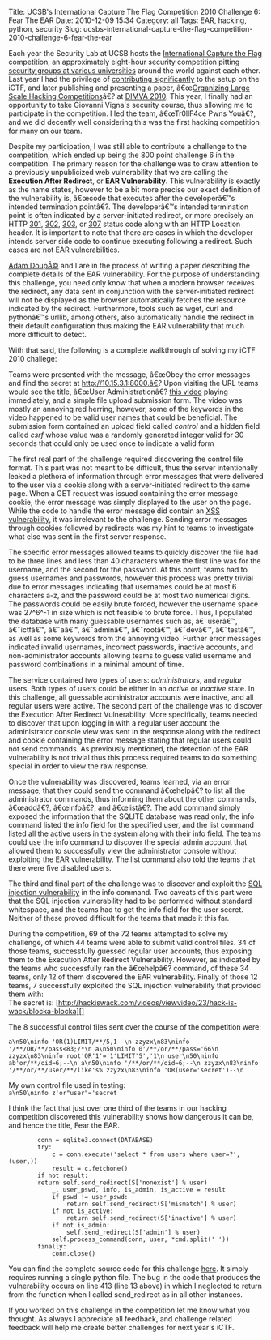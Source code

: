 Title: UCSB's International Capture The Flag Competition 2010 Challenge 6: Fear The EAR
Date: 2010-12-09 15:34
Category: all
Tags: EAR, hacking, python, security
Slug: ucsbs-international-capture-the-flag-competition-2010-challenge-6-fear-the-ear

Each year the Security Lab at UCSB hosts the [International Capture the
Flag][] competition, an approximately eight-hour security competition
pitting [security groups at various universities][] around the world
against each other. Last year I had the privilege of [contributing
significantly][] to the setup on the iCTF, and later publishing and
presenting a paper, â€œ[Organizing Large Scale Hacking
Competitions][]â€? at [DIMVA 2010][]. This year, I finally had an
opportunity to take Giovanni Vigna's security course, thus allowing me
to participate in the competition. I led the team, â€œTr0llF4ce Pwns
Youâ€?, and we did decently well considering this was the first hacking
competition for many on our team.

Despite my participation, I was still able to contribute a challenge to
the competition, which ended up being the 800 point challenge 6 in the
competition. The primary reason for the challenge was to draw attention
to a previously unpublicized web vulnerability that we are calling the
**Execution After Redirect**, or **EAR Vulnerability**. This
vulnerability is exactly as the name states, however to be a bit more
precise our exact definition of the vulnerability is, â€œcode that
executes after the developerâ€™s intended termination pointâ€?. The
developerâ€™s intended termination point is often indicated by a
server-initiated redirect, or more precisely an HTTP [301][], [302][],
[303][], or [307][] status code along with an HTTP Location header. It
is important to note that there are cases in which the developer intends
server side code to continue executing following a redirect. Such cases
are not EAR vulnerabilities.

[Adam DoupÃ©][] and I are in the process of writing a paper describing
the complete details of the EAR vulnerability. For the purpose of
understanding this challenge, you need only know that when a modern
browser receives the redirect, any data sent in conjunction with the
server-initiated redirect will not be displayed as the browser
automatically fetches the resource indicated by the redirect.
Furthermore, tools such as wget, curl and pythonâ€™s urllib, among
others, also automatically handle the redirect in their default
configuration thus making the EAR vulnerability that much more difficult
to detect.

With that said, the following is a complete walkthrough of solving my
iCTF 2010 challege:

Teams were presented with the message, â€œObey the error messages and
find the secret at http://10.15.3.1:8000.â€? Upon visiting the URL teams
would see the title, â€œUser Administrationâ€? [this video][] playing
immediately, and a simple file upload submission form. The video was
mostly an annoying red herring, however, some of the keywords in the
video happened to be valid user names that could be beneficial. The
submission form contained an upload field called *control* and a hidden
field called *csrf* whose value was a randomly generated integer valid
for 30 seconds that could only be used once to indicate a valid form

The first real part of the challenge required discovering the control
file format. This part was not meant to be difficult, thus the server
intentionally leaked a plethora of information through error messages
that were delivered to the user via a cookie along with a
server-initiated redirect to the same page. When a GET request was
issued containing the error message cookie, the error message was simply
displayed to the user on the page. While the code to handle the error
message did contain an [XSS vulnerability][], it was irrelevant to the
challenge. Sending error messages through cookies followed by redirects
was my hint to teams to investigate what else was sent in the first
server response.

The specific error messages allowed teams to quickly discover the file
had to be three lines and less than 40 characters where the first line
was for the username, and the second for the password. At this point,
teams had to guess usernames and passwords, however this process was
pretty trivial due to error messages indicating that usernames could be
at most 6 characters a-z, and the password could be at most two
numerical digits. The passwords could be easily brute forced, however
the username space was 27^6^-1 in size which is not feasible to brute
force. Thus, I populated the database with many guessable usernames such
as, â€˜userâ€™, â€˜ictfâ€™, â€˜aâ€™, â€˜adminâ€™, â€˜rootâ€™, â€˜devâ€™,
â€˜testâ€™, as well as some keywords from the annoying video. Further
error messages indicated invalid usernames, incorrect passwords,
inactive accounts, and non-administrator accounts allowing teams to
guess valid username and password combinations in a minimal amount of
time.

The service contained two types of users: *administrators*, and
*regular* users. Both types of users could be either in an *active* or
*inactive* state. In this challenge, all guessable administrator
accounts were inactive, and all regular users were active. The second
part of the challenge was to discover the Execution After Redirect
Vulnerability. More specifically, teams needed to discover that upon
logging in with a regular user account the administrator console view
was sent in the response along with the redirect and cookie containing
the error message stating that regular users could not send commands. As
previously mentioned, the detection of the EAR vulnerability is not
trivial thus this process required teams to do something special in
order to view the raw response.

Once the vulnerability was discovered, teams learned, via an error
message, that they could send the command â€œhelpâ€? to list all the
administrator commands, thus informing them about the other commands,
â€œaddâ€?, â€œinfoâ€?, and â€œlistâ€?. The add command simply exposed
the information that the SQLITE database was read only, the info command
listed the info field for the specified user, and the list command
listed all the active users in the system along with their info field.
The teams could use the info command to discover the special admin
account that allowed them to successfully view the administrator console
without exploiting the EAR vulnerability. The list command also told the
teams that there were five disabled users.

The third and final part of the challenge was to discover and exploit
the [SQL injection vulnerability][] in the info command. Two caveats of
this part were that the SQL injection vulnerability had to be performed
without standard whitespace, and the teams had to get the info field for
the user secret. Neither of these proved difficult for the teams that
made it this far.

During the competition, 69 of the 72 teams attempted to solve my
challenge, of which 44 teams were able to submit valid control files. 34
of those teams, successfully guessed regular user accounts, thus
exposing them to the Execution After Redirect Vulnerability. However, as
indicated by the teams who successfully ran the â€œhelpâ€? command, of
these 34 teams, only 12 of them discovered the EAR vulnerability.
Finally of those 12 teams, 7 successfully exploited the SQL injection
vulnerability that provided them with:  
The secret is:
[http://hackiswack.com/videos/viewvideo/23/hack-is-wack/blocka-blocka][]

The 8 successful control files sent over the course of the competition
were:  

`a\n50\ninfo 'OR(1)LIMIT/**/5,1--\n zzyzx\n83\ninfo '/**/OR/**/pass<83;/*\n a\n50\ninfo 0'/**/or/**/pass='66\n zzyzx\n83\ninfo root'OR'1'='1'LIMIT'5','1\n user\n50\ninfo ab'or/**/oid=6;--\n a\n50\ninfo '/**/or/**/oid=6;--\n zzyzx\n83\ninfo '/**/or/**/user/**/like's% zzyzx\n83\ninfo 'OR(user='secret')--\n`

My own control file used in testing:  
`a\n50\ninfo z'or"user"='secret`

I think the fact that just over one third of the teams in our hacking
competition discovered this vulnerability shows how dangerous it can be,
and hence the title, Fear the EAR.

~~~~ {lang="python" line="1"}
        conn = sqlite3.connect(DATABASE)
        try:
            c = conn.execute('select * from users where user=?', (user,))
            result = c.fetchone()
        if not result:
        return self.send_redirect(S['nonexist'] % user)
            _, user_pswd, info, is_admin, is_active = result
            if pswd != user_pswd:
                return self.send_redirect(S['mismatch'] % user)
            if not is_active:
                return self.send_redirect(S['inactive'] % user)
            if not is_admin:
                self.send_redirect(S['admin'] % user)
            self.process_command(conn, user, *cmd.split(' '))
        finally:
            conn.close()
~~~~

You can find the complete source code for this challenge [here][]. It
simply requires running a single python file. The bug in the code that
produces the vulnerability occurs on line 413 (line 13 above) in which I
neglected to return from the function when I called send\_redirect as in
all other instances.

If you worked on this challenge in the competition let me know what you
thought. As always I appreciate all feedback, and challenge related
feedback will help me create better challenges for next year's iCTF.

  [International Capture the Flag]: http://ictf.cs.ucsb.edu/
  [security groups at various universities]: http://ictf.cs.ucsb.edu/ictf10/participants.php
  [contributing significantly]: http://www.bryceboe.com/2009/12/06/ictf09-%E2%80%93-ucsbs-international-capture-the-flag-competition/
  [Organizing Large Scale Hacking Competitions]: http://portal.acm.org/citation.cfm?id=1884859
  [DIMVA 2010]: http://dimva2010.fkie.fraunhofer.de/program.html
  [301]: http://www.w3.org/Protocols/rfc2616/rfc2616-sec10.html#sec10.3.2
  [302]: http://www.w3.org/Protocols/rfc2616/rfc2616-sec10.html#sec10.3.3
  [303]: http://www.w3.org/Protocols/rfc2616/rfc2616-sec10.html#sec10.3.4
  [307]: http://www.w3.org/Protocols/rfc2616/rfc2616-sec10.html#sec10.3.8
  [Adam DoupÃ©]: http://adamdoupe.com/
  [this video]: http://www.archive.org/download/MannyCanard_USCSpeedRemix/MannyCanardH264.ogv
  [XSS vulnerability]: http://en.wikipedia.org/wiki/Cross-site_scripting
  [SQL injection vulnerability]: http://en.wikipedia.org/wiki/SQL_injection
  [http://hackiswack.com/videos/viewvideo/23/hack-is-wack/blocka-blocka]:
    http://hackiswack.com/videos/viewvideo/23/hack-is-wack/blocka-blocka
  [here]: http://cs.ucsb.edu/~bboe/public/src/ictf2010_challenge6.tar.gz
